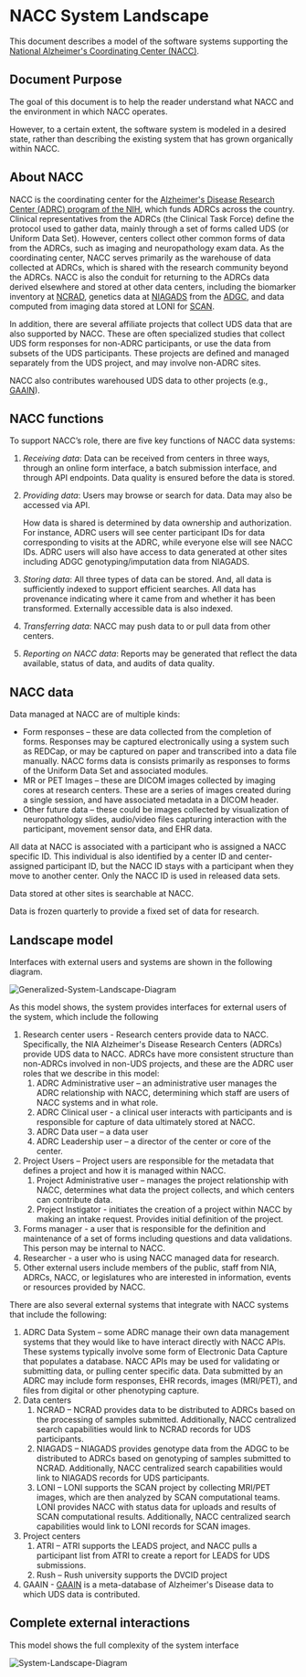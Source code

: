 # NACC System Landscape

This document describes a model of the software systems supporting the [National Alzheimer's Coordinating Center (NACC)](https://naccdata.org).

## Document Purpose

The goal of this document is to help the reader understand what NACC and the environment in which NACC operates.

However, to a certain extent, the software system is modeled in a desired state, rather than describing the existing system that has grown organically within NACC.

## About NACC

NACC is the coordinating center for the [Alzheimer's Disease Research Center (ADRC) program of the NIH](https://www.nia.nih.gov/health/alzheimers-disease-research-centers), which funds ADRCs across the country.
Clinical representatives from the ADRCs (the Clinical Task Force) define the protocol used to gather data, mainly through a set of forms called UDS (or Uniform Data Set).
However, centers collect other common forms of data from the ADRCs, such as imaging and neuropathology exam data.
As the coordinating center, NACC serves primarily as the warehouse of data collected at ADRCs, which is shared with the research community beyond the ADRCs.
NACC is also the conduit for returning to the ADRCs data derived elsewhere and stored at other data centers, including the biomarker inventory at [NCRAD](https://ncrad.iu.edu), genetics data at [NIAGADS](https://www.niagads.org) from the [ADGC](https://www.adgenetics.org), and data computed from imaging data stored at LONI for [SCAN](http://scan.naccdata.org).

In addition, there are several affiliate projects that collect UDS data that are also supported by NACC.
These are often specialized studies that collect UDS form responses for non-ADRC participants, or use the data from subsets of the UDS participants.
These projects are defined and managed separately from the UDS project, and may involve non-ADRC sites.

NACC also contributes warehoused UDS data to other projects (e.g., [GAAIN](https://gaain.org)).

## NACC functions

To support NACC’s role, there are five key functions of NACC data systems: 

1. *Receiving data*: Data can be received from centers in three ways, through an online form interface, a batch submission interface, and through API endpoints.
   Data quality is ensured before the data is stored.
2. *Providing data*: Users may browse or search for data. 
   Data may also be accessed via API.

   How data is shared is determined by data ownership and authorization.
   For instance, ADRC users will see center participant IDs for data corresponding to visits at the ADRC, while everyone else will see NACC IDs.
   ADRC users will also have access to data generated at other sites including ADGC genotyping/imputation data from NIAGADS. 
3. *Storing data*: All three types of data can be stored.
   And, all data is sufficiently indexed to support efficient searches.
   All data has provenance indicating where it came from and whether it has been transformed.
   Externally accessible data is also indexed.
4. *Transferring data*: NACC may push data to or pull data from other centers. 
5. *Reporting on NACC data*: Reports may be generated that reflect the data available, status of data, and audits of data quality.

## NACC data

Data managed at NACC are of multiple kinds:

- Form responses – these are data collected from the completion of forms. 
  Responses may be captured electronically using a system such as REDCap, or may be captured on paper and transcribed into a data file manually.
  NACC forms data is consists primarily as responses to forms of the Uniform Data Set and associated modules.
- MR or PET Images – these are DICOM images collected by imaging cores at research centers.
  These are a series of images created during a single session, and have associated metadata in a DICOM header.
- Other future data – these could be images collected by visualization of neuropathology slides, audio/video files capturing interaction with the participant, movement sensor data, and EHR data.

All data at NACC is associated with a participant who is assigned a NACC specific ID.
This individual is also identified by a center ID and center-assigned participant ID, but the NACC ID stays with a participant when they move to another center.
Only the NACC ID is used in released data sets.

Data stored at other sites is searchable at NACC.

Data is frozen quarterly to provide a fixed set of data for research.

## Landscape model

Interfaces with external users and systems are shown in the following diagram.

![Generalized-System-Landscape-Diagram](images/structurizr-GeneralizedSystemLandscape.svg)

As this model shows, the system provides interfaces for external users of the system, which include the following

1. Research center users - Research centers provide data to NACC. 
   Specifically, the NIA Alzheimer's Disease Research Centers (ADRCs) provide UDS data to NACC. 
   ADRCs have more consistent structure than non-ADRCs involved in non-UDS projects, and these are the ADRC user roles that we describe in this model:
    1. ADRC Administrative user – an administrative user manages the ADRC relationship with NACC, determining which staff are users of NACC systems and in what role.
    2. ADRC Clinical user - a clinical user interacts with participants and is responsible for capture of data ultimately stored at NACC.
    3. ADRC Data user – a data user 
    4. ADRC Leadership user – a director of the center or core of the center.
2. Project Users – Project users are responsible for the metadata that defines a project and how it is managed within NACC.
    1. Project Administrative user – manages the project relationship with NACC, determines what data the project collects, and which centers can contribute data.
    2. Project Instigator - initiates the creation of a project within NACC by making an intake request. Provides initial definition of the project.
3. Forms manager - a user that is responsible for the definition and maintenance of a set of forms including questions and data validations.
   This person may be internal to NACC.
4. Researcher - a user who is using NACC managed data for research.
5. Other external users include members of the public, staff from NIA, ADRCs, NACC, or legislatures who are interested in information, events or resources provided by NACC.

There are also several external systems that integrate with NACC systems that include the following:

1. ADRC Data System – some ADRC manage their own data management systems that they would like to have interact directly with NACC APIs. 
   These systems typically involve some form of Electronic Data Capture that populates a database. 
   NACC APIs may be used for validating or submitting data, or pulling center specific data.
   Data submitted by an ADRC may include form responses, EHR records, images (MRI/PET), and files from digital or other phenotyping capture.
2. Data centers
   1. NCRAD – NCRAD provides data to be distributed to ADRCs based on the processing of samples submitted.
   Additionally, NACC centralized search capabilities would link to NCRAD records for UDS participants.
   2. NIAGADS – NIAGADS provides genotype data from the ADGC to be distributed to ADRCs based on genotyping of samples submitted to NCRAD.
   Additionally, NACC centralized search capabilities would link to NIAGADS records for UDS participants.
   3. LONI – LONI supports the SCAN project by collecting MRI/PET images, which are then analyzed by SCAN computational teams.
   LONI provides NACC with status data for uploads and results of SCAN computational results.
   Additionally, NACC centralized search capabilities would link to LONI records for SCAN images.
3. Project centers
   1. ATRI – ATRI supports the LEADS project, and NACC pulls a participant list from ATRI to create a report for LEADS for UDS submissions.
   3. Rush – Rush university supports the DVCID project
4. GAAIN - [GAAIN](http://www.gaain.org/) is a meta-database of Alzheimer's Disease data to which UDS data is contributed.


## Complete external interactions

This model shows the full complexity of the system interface

![System-Landscape-Diagram](images/structurizr-SystemLandscape.svg)

